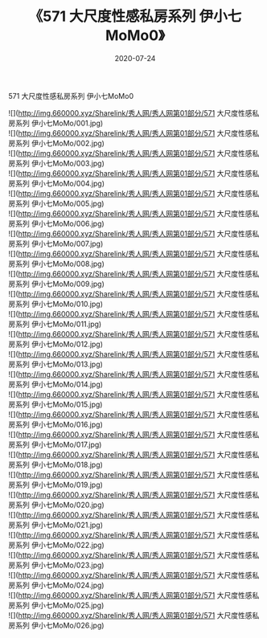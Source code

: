 ﻿---
layout: post
title:  《571 大尺度性感私房系列 伊小七MoMo0》
date:   2020-07-24
img: http://img.660000.xyz/Sharelink/秀人网/秀人网第01部分/571 大尺度性感私房系列 伊小七MoMo0/000.jpg
categories: [美女, 清纯, 唯美]
---

571 大尺度性感私房系列 伊小七MoMo0

  ![](http://img.660000.xyz/Sharelink/秀人网/秀人网第01部分/571 大尺度性感私房系列 伊小七MoMo/001.jpg) <br> ![](http://img.660000.xyz/Sharelink/秀人网/秀人网第01部分/571 大尺度性感私房系列 伊小七MoMo/002.jpg) <br> ![](http://img.660000.xyz/Sharelink/秀人网/秀人网第01部分/571 大尺度性感私房系列 伊小七MoMo/003.jpg) <br> ![](http://img.660000.xyz/Sharelink/秀人网/秀人网第01部分/571 大尺度性感私房系列 伊小七MoMo/004.jpg) <br> ![](http://img.660000.xyz/Sharelink/秀人网/秀人网第01部分/571 大尺度性感私房系列 伊小七MoMo/005.jpg) <br> ![](http://img.660000.xyz/Sharelink/秀人网/秀人网第01部分/571 大尺度性感私房系列 伊小七MoMo/006.jpg) <br> ![](http://img.660000.xyz/Sharelink/秀人网/秀人网第01部分/571 大尺度性感私房系列 伊小七MoMo/007.jpg) <br> ![](http://img.660000.xyz/Sharelink/秀人网/秀人网第01部分/571 大尺度性感私房系列 伊小七MoMo/008.jpg) <br> ![](http://img.660000.xyz/Sharelink/秀人网/秀人网第01部分/571 大尺度性感私房系列 伊小七MoMo/009.jpg) <br> ![](http://img.660000.xyz/Sharelink/秀人网/秀人网第01部分/571 大尺度性感私房系列 伊小七MoMo/010.jpg) <br> ![](http://img.660000.xyz/Sharelink/秀人网/秀人网第01部分/571 大尺度性感私房系列 伊小七MoMo/011.jpg) <br> ![](http://img.660000.xyz/Sharelink/秀人网/秀人网第01部分/571 大尺度性感私房系列 伊小七MoMo/012.jpg) <br> ![](http://img.660000.xyz/Sharelink/秀人网/秀人网第01部分/571 大尺度性感私房系列 伊小七MoMo/013.jpg) <br> ![](http://img.660000.xyz/Sharelink/秀人网/秀人网第01部分/571 大尺度性感私房系列 伊小七MoMo/014.jpg) <br> ![](http://img.660000.xyz/Sharelink/秀人网/秀人网第01部分/571 大尺度性感私房系列 伊小七MoMo/015.jpg) <br> ![](http://img.660000.xyz/Sharelink/秀人网/秀人网第01部分/571 大尺度性感私房系列 伊小七MoMo/016.jpg) <br> ![](http://img.660000.xyz/Sharelink/秀人网/秀人网第01部分/571 大尺度性感私房系列 伊小七MoMo/017.jpg) <br> ![](http://img.660000.xyz/Sharelink/秀人网/秀人网第01部分/571 大尺度性感私房系列 伊小七MoMo/018.jpg) <br> ![](http://img.660000.xyz/Sharelink/秀人网/秀人网第01部分/571 大尺度性感私房系列 伊小七MoMo/019.jpg) <br> ![](http://img.660000.xyz/Sharelink/秀人网/秀人网第01部分/571 大尺度性感私房系列 伊小七MoMo/020.jpg) <br> ![](http://img.660000.xyz/Sharelink/秀人网/秀人网第01部分/571 大尺度性感私房系列 伊小七MoMo/021.jpg) <br> ![](http://img.660000.xyz/Sharelink/秀人网/秀人网第01部分/571 大尺度性感私房系列 伊小七MoMo/022.jpg) <br> ![](http://img.660000.xyz/Sharelink/秀人网/秀人网第01部分/571 大尺度性感私房系列 伊小七MoMo/023.jpg) <br> ![](http://img.660000.xyz/Sharelink/秀人网/秀人网第01部分/571 大尺度性感私房系列 伊小七MoMo/024.jpg) <br> ![](http://img.660000.xyz/Sharelink/秀人网/秀人网第01部分/571 大尺度性感私房系列 伊小七MoMo/025.jpg) <br> ![](http://img.660000.xyz/Sharelink/秀人网/秀人网第01部分/571 大尺度性感私房系列 伊小七MoMo/026.jpg) <br>